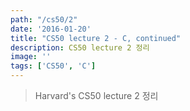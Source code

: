 ```yaml
---
path: "/cs50/2"
date: '2016-01-20'
title: "CS50 lecture 2 - C, continued"
description: CS50 lecture 2 정리
image: ''
tags: ['CS50', 'C']
---
```

> Harvard's CS50 lecture 2 정리